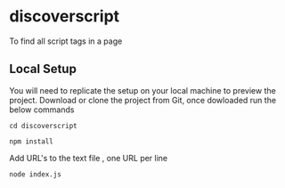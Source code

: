 # discoverscript
To find all script tags in a page

## Local Setup
You will need to replicate the setup on your local machine to preview the project.
Download or clone the project from Git, once dowloaded run the below commands
```
cd discoverscript
```

```
npm install
```

Add URL's to the text file , one URL per line

```
node index.js
```

